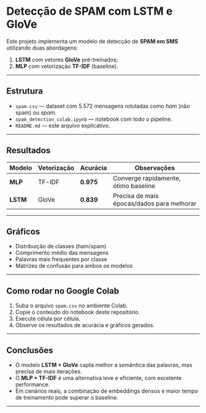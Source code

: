 # Detecção de SPAM com LSTM e GloVe

Este projeto implementa um modelo de detecção de **SPAM em SMS** utilizando duas abordagens:
1. **LSTM** com vetores **GloVe** pré-treinados;
2. **MLP** com vetorização **TF-IDF** (baseline).

---

## Estrutura
- `spam.csv` — dataset com 5.572 mensagens rotuladas como *ham* (não spam) ou *spam*.
- `spam_detection_colab.ipynb` — notebook com todo o pipeline.
- `README.md` — este arquivo explicativo.

---

## Resultados

| Modelo | Vetorização | Acurácia | Observações |
|---------|--------------|-----------|--------------|
| **MLP** | TF-IDF | **0.975** | Converge rapidamente, ótimo baseline |
| **LSTM** | GloVe | **0.839** | Precisa de mais épocas/dados para melhorar |

---

## Gráficos
- Distribuição de classes (ham/spam)
- Comprimento médio das mensagens
- Palavras mais frequentes por classe
- Matrizes de confusão para ambos os modelos

---

## Como rodar no Google Colab
1. Suba o arquivo `spam.csv` no ambiente Colab.
2. Copie o conteúdo do notebook deste repositório.
3. Execute célula por célula.
4. Observe os resultados de acurácia e gráficos gerados.

---

## Conclusões
- O modelo **LSTM + GloVe** capta melhor a semântica das palavras, mas precisa de mais iterações.
- O **MLP + TF-IDF** é uma alternativa leve e eficiente, com excelente performance.
- Em cenários reais, a combinação de embeddings densos e maior tempo de treinamento pode superar o baseline.

---
